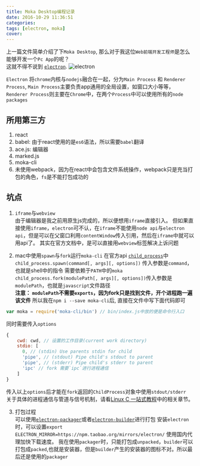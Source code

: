```yaml
---
title: Moka Desktop编程记录
date: 2016-10-29 11:36:51
categories:
tags: [electron, moka]
cover: 
---
```


上一篇文件简单介绍了下`Moka Desktop`, 那么对于我这位`Web前端开发工程师`是怎么能够开发一个`Pc App`的呢？  
这就不得不说到 [`electron`](http://electron.atom.io/).
![electron](https://avatars3.githubusercontent.com/u/13409222?v=3&s=400)

`Electron` 将`chrome`内核与`nodejs`融合在一起，分为`Main Process` 和 `Renderer Process`, `Main Process`主要负责app通用的全局设置，如窗口大小等等，`Renderer Process`则主要在`Chrome`中，在两个`Process`中可以使用所有的`node packages`

## 所用第三方

1. react
2. babel: 由于react使用的是`es6`语法，所以需要`babel`翻译
3. ace.js: 编辑器
4. marked.js
5. moka-cli
6. 未使用webpack，因为在react中会包含文件系统操作，webpack只是充当打包的角色，`fs`是不能打包成功的


## 坑点

1. `iframe`与`webview`  
    由于编辑器是我之前用原生js完成的，所以便想用`iframe`直接引入。
    但如果直接使用`iframe`，`electron`可不认，在`iframe`不能使用`node api`与`electron api`，但是可以在父窗口利用`contentWindow`传入引用，然后在`iframe`中就可以用api了。
其实在官方文档中，是可以直接用`webview`标签解决上诉问题

2. mac中使用`spawn`与`fork`运行`moka-cli`
    在官方api [`child_process`](https://nodejs.org/api/child_process.html)中  
`child_process.spawn(command[, args][, options])` 传入参数是`command`，也就是shell中的指令
需要依赖于`PATH`中的`moka`
`child_process.fork(modulePath[, args][, options])`传入参数是`modulePath`，也就是`javascript`文件路径  
**注意： `modulePath`不需要`exports`，因为fork只是找到文件，开个进程跑一遍该文件**
所以我在`npm i --save moka-cli`后, 直接在文件中写下面代码即可
```js
var moka = require('moka-cli/bin') // bin/index.js中放的便是命令行入口
```
同时需要传入`options`
```js
{
    cwd: cwd, // 设置的工作目录(current work directory)
    stdio: [
      0, // (stdin) Use parents stdin for child
      'pipe', // (stdout) Pipe child's stdout to parent
      'pipe', // (stderr) Pipe child's stderr to parent
      'ipc' // fork 需要`ipc`进行进程通信
    ]
}
```
传入以上`options`后才能在`fork`返回的`ChildProcess`对象中使用`stdout/stderr`  
关于具体的进程通信与管道与信号机制，请看[Linux C 一站式教程](http://akaedu.github.io/book/)中的相关章节。

3. 打包过程  
    可以使用[`electron-packager`](https://github.com/electron-userland/electron-packager)或者[`electron-builder`](https://www.npmjs.com/package/electron-builder)进行打包
    安装`electron`时，可以设置`export ELECTRON_MIRROR=https://npm.taobao.org/mirrors/electron/`
    使用国内代理加快下载速度。
    我在使用`packager`时，只能打包成`unpacked`，`builder`可以打包成`packed`,也就是安装器，但是`builder`产生的安装器的图标不对。所以最后还是使用的`packager`